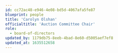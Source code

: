 ```yaml
---
id: cc72ac48-e946-4e08-bd5d-4067afa5fe87
blueprint: people
title: 'Carolyn Olshan'
officialtitle: 'Auction Committee Chair'
role:
  - board-of-directors
updated_by: 1179db75-8eeb-4bad-8e60-d5005aef7ef8
updated_at: 1635512658
---
```

